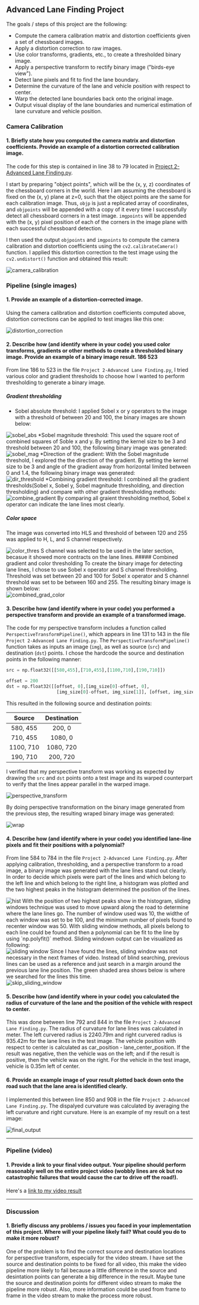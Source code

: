 ## Advanced Lane Finding Project

The goals / steps of this project are the following:

* Compute the camera calibration matrix and distortion coefficients given a set of chessboard images.
* Apply a distortion correction to raw images.
* Use color transforms, gradients, etc., to create a thresholded binary image.
* Apply a perspective transform to rectify binary image ("birds-eye view").
* Detect lane pixels and fit to find the lane boundary.
* Determine the curvature of the lane and vehicle position with respect to center.
* Warp the detected lane boundaries back onto the original image.
* Output visual display of the lane boundaries and numerical estimation of lane curvature and vehicle position.



### Camera Calibration

#### 1. Briefly state how you computed the camera matrix and distortion coefficients. Provide an example of a distortion corrected calibration image.

The code for this step is contained in line 38 to 79 located in [Project 2-Advanced Lane Finding.py](https://github.com/hschen95/Udacity-Self-Driving-Car-Engineer/blob/main/p2-AdvancedLaneLines/Project%202-Advanced%20Lane%20Finding.py).  

I start by preparing "object points", which will be the (x, y, z) coordinates of the chessboard corners in the world. Here I am assuming the chessboard is fixed on the (x, y) plane at z=0, such that the object points are the same for each calibration image.  Thus, `objp` is just a replicated array of coordinates, and `objpoints` will be appended with a copy of it every time I successfully detect all chessboard corners in a test image.  `imgpoints` will be appended with the (x, y) pixel position of each of the corners in the image plane with each successful chessboard detection.  

I then used the output `objpoints` and `imgpoints` to compute the camera calibration and distortion coefficients using the `cv2.calibrateCamera()` function.  I applied this distortion correction to the test image using the `cv2.undistort()` function and obtained this result: 
<div style="text-align: left"><img src="/p2-AdvancedLaneLines/output_images/camera_calibration.jpg" alt="camera_calibration" />


### Pipeline (single images)

#### 1. Provide an example of a distortion-corrected image.

Using the camera calibration and distortion coefficients computed above, distortion corrections can be applied to test images like this one:
<div style="text-align: left"><img src="/p2-AdvancedLaneLines/output_images/camera_calibration_test/camera_calibration_straight_lines1.jpg"  alt="distortion_correction" />


#### 2. Describe how (and identify where in your code) you used color transforms, gradients or other methods to create a thresholded binary image.  Provide an example of a binary image result. 186 523

From line 186 to 523 in the file `Project 2-Advanced Lane Finding.py`, I tried various color and gradient thresholds to choose how I wanted to perform thresholding to generate a binary image. 
##### Gradient thresholding
* Sobel absolute threshold: I applied Sobel x or y operators to the image with a threshold of between 20 and 100, the binary images are shown below:
<div style="text-align: left"><img src="/p2-AdvancedLaneLines/output_images/absolute_sobel_test/straight_lines1.jpg" alt="sobel_abs" />
*Sobel magnitude threshold: This used the square root of combined squares of Soble x and y. By setting the kernel size to be 3 and threshold between 20 and 100, the following binary image was generated:
<div style="text-align: left"><img src="/p2-AdvancedLaneLines/output_images/sobel_magnitude_thresholding_test/straight_lines1.jpg" alt="sobel_mag" />
*Direction of the gradient: With the Sobel magnitude threshold, I explored the the direction of the gradient. By setting the kernel size to be 3 and angle of the gradient away from horizontal limited between 0 and 1.4, the following binary image was generated:
<div style="text-align: left"><img src="/p2-AdvancedLaneLines/output_images/direction_thresholding_test/straight_lines1.jpg" alt="dir_threshold" />
*Combining gradient threshold: I combined all the gradient thresholds(Sobel x, Sobel y, Sobel magnitude thresholding, and direction thresholding) and compare with other gradient thresholding methods:
<div style="text-align: left"><img src="/p2-AdvancedLaneLines/output_images/sobel_direction_threshold_test/straight_lines1.jpg" alt="combine_gradient" />
By comparing all graient thresholding method, Sobel x operator can indicate the lane lines most clearly. 

##### Color space
The image was converted into HLS and threshold of between 120 and 255 was applied to H, L, and S channel respectively. 
<div style="text-align: left"><img src="/p2-AdvancedLaneLines/output_images/color_thresh_test/straight_lines1.jpg" alt="color_thres" />
S channel was selected to be used in the later section, becasue it showed more contracts on the lane lines. 
##### Combined gradient and color thresholding
To create the binary image for detecting lane lines, I chose to use Sobel x operator and S channel thresholding. Threshold was set between 20 and 100 for Sobel x operator and S channel threshold was set to be between 160 and 255. The resulting binary image is shown below:
<div style="text-align: left"><img src="/p2-AdvancedLaneLines/output_images/combined_gradient_color_test/straight_lines1.jpg" alt="combined_grad_color" />

#### 3. Describe how (and identify where in your code) you performed a perspective transform and provide an example of a transformed image.

The code for my perspective transform includes a function called `PerspectiveTransformPipeline()`, which appears in line 131 to 143 in the file  `Project 2-Advanced Lane Finding.py`.  The `PerspectiveTransformPipeline()` function takes as inputs an image (`img`), as well as source (`src`) and destination (`dst`) points.  I chose the hardcode the source and destination points in the following manner:

```python
src = np.float32([[580,455],[710,455],[1100,710],[190,710]])

offset = 200
dst = np.float32([[offset, 0],[img_size[0]-offset, 0],
                   [img_size[0]-offset, img_size[1]], [offset, img_size[1]]]) 
```

This resulted in the following source and destination points:

| Source        | Destination   | 
|:-------------:|:-------------:| 
| 580, 455      | 200, 0        | 
| 710, 455      | 1080, 0       |
| 1100, 710     | 1080, 720     |
| 190, 710      | 200, 720      |

I verified that my perspective transform was working as expected by drawing the `src` and `dst` points onto a test image and its warped counterpart to verify that the lines appear parallel in the warped image.
<div style="text-align: left"><img src="/p2-AdvancedLaneLines/output_images/perspective_transform.jpg" alt="perspective_transform" />

By doing perspective transformation on the binary image generated from the previous step, the resulting wraped binary image was generated:
<div style="text-align: left"><img src="/p2-AdvancedLaneLines/output_images/perspective_transform_binary.jpg" alt="wrap" />


#### 4. Describe how (and identify where in your code) you identified lane-line pixels and fit their positions with a polynomial?

From line 584 to 784 in the file `Project 2-Advanced Lane Finding.py`. After applying calibration, thresholding, and a perspective transform to a road image, a binary image was generated with the lane lines stand out clearly. In order to decide which pixels were part of the lines and which belong to the left line and which belong to the right line, a histogram was plotted and the two highest peaks in the histogram determined the position of the lines. 
<div style="text-align: left"><img src="/p2-AdvancedLaneLines/output_images/histogram.png" alt="hist" />
With the position of two highest peaks show in the histogram, sliding windows technique was used to move upward along the road to determine where the lane lines go. The number of window used was 10, the widthe of each window was set to be 100, and the minimum number of pixels found to recenter window was 50. With sliding window methods, all pixels belong to each line could be found and then a polynomial can be fit to the line by using `np.polyfit()` method. Sliding windown output can be visualized as following:
<div style="text-align: left"><img src="/p2-AdvancedLaneLines/output_images/slidingWindows.jpg" alt="sliding window" />
Since I have found the lines, sliding window was not necessary in the next frames of video. Instead of blind searching, previous lines can be used as a reference and just search in a margin around the previous lane line position. The green shaded area shows below is where we searched for the lines this time.
<div style="text-align: left"><img src="/p2-AdvancedLaneLines/output_images/skip_slidingWindows.jpg" alt="skip_sliding_window" />



#### 5. Describe how (and identify where in your code) you calculated the radius of curvature of the lane and the position of the vehicle with respect to center.

This was done between line 792 and 844 in the file `Project 2-Advanced Lane Finding.py`. The radius of curvature for lane lines was calculated in meter. The left curvered radius is 2240.79m and right curvered radius is 935.42m for the lane lines in the test image.
The vehicle position with respect to center is calculated as car_position - lane_center_position. If the result was negative, then the vehicle was on the left; and if the result is positive, then the vehicle was on the right. For the vehicle in the test image, vehicle is 0.35m left of center. 

#### 6. Provide an example image of your result plotted back down onto the road such that the lane area is identified clearly.

I implemented this between line 850 and 908 in the file `Project 2-Advanced Lane Finding.py`. The dispalyed curvature was calculated by averaging the left curvature and right curvature. Here is an example of my result on a test image:
<div style="text-align: left"><img src="/p2-AdvancedLaneLines/output_images/FinalOutputImage.jpg" alt="final_output" />


---

### Pipeline (video)

#### 1. Provide a link to your final video output.  Your pipeline should perform reasonably well on the entire project video (wobbly lines are ok but no catastrophic failures that would cause the car to drive off the road!).

Here's a [link to my video result](https://github.com/hschen95/Udacity-Self-Driving-Car-Engineer/blob/main/p2-AdvancedLaneLines/project_video_output.mp4)

---

### Discussion

#### 1. Briefly discuss any problems / issues you faced in your implementation of this project.  Where will your pipeline likely fail?  What could you do to make it more robust?

One of the problem is to find the correct source and destination locations for perspective transform, especially for the video stream. I have set the source and destination points to be fixed for all video, this make the video pipeline more likely to fail because a little difference in the source and desintation points can generate a big difference in the result. Maybe tune the source and destination points for different video stream to make the pipeline more robust. Also, more information could be used from frame to frame in the video stream to make the process more robust. 
